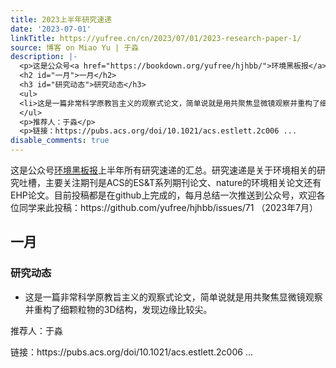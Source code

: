 ```yaml
---
title: 2023上半年研究速递
date: '2023-07-01'
linkTitle: https://yufree.cn/cn/2023/07/01/2023-research-paper-1/
source: 博客 on Miao Yu | 于淼
description: |-
  <p>这是公众号<a href="https://bookdown.org/yufree/hjhbb/">环境黑板报</a>上半年所有研究速递的汇总。研究速递是关于环境相关的研究吐槽，主要关注期刊是ACS的ES&amp;T系列期刊论文、nature的环境相关论文还有EHP论文。目前投稿都是在github上完成的，每月总结一次推送到公众号，欢迎各位同学来此投稿：https://github.com/yufree/hjhbb/issues/71 （2023年7月）</p>
  <h2 id="一月">一月</h2>
  <h3 id="研究动态">研究动态</h3>
  <ul>
  <li>这是一篇非常科学原教旨主义的观察式论文，简单说就是用共聚焦显微镜观察并重构了细颗粒物的3D结构，发现边缘比较尖。</li>
  </ul>
  <p>推荐人：于淼</p>
  <p>链接：https://pubs.acs.org/doi/10.1021/acs.estlett.2c006 ...
disable_comments: true
---
```

<p>这是公众号<a href="https://bookdown.org/yufree/hjhbb/">环境黑板报</a>上半年所有研究速递的汇总。研究速递是关于环境相关的研究吐槽，主要关注期刊是ACS的ES&amp;T系列期刊论文、nature的环境相关论文还有EHP论文。目前投稿都是在github上完成的，每月总结一次推送到公众号，欢迎各位同学来此投稿：https://github.com/yufree/hjhbb/issues/71 （2023年7月）</p>
<h2 id="一月">一月</h2>
<h3 id="研究动态">研究动态</h3>
<ul>
<li>这是一篇非常科学原教旨主义的观察式论文，简单说就是用共聚焦显微镜观察并重构了细颗粒物的3D结构，发现边缘比较尖。</li>
</ul>
<p>推荐人：于淼</p>
<p>链接：https://pubs.acs.org/doi/10.1021/acs.estlett.2c006 ...